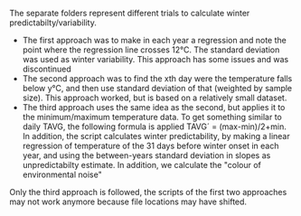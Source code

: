 The separate folders represent different trials to calculate winter predictabilty/variability. 


* The first approach was to make in each year a regression and note the point where the regression line crosses 12°C. The standard deviation was used as winter variability. This approach has some issues and was discontinued
* The second approach was to find the xth day were the temperature falls below y°C, and then use standard deviation of that (weighted by sample size). This approach worked, but is based on a relatively small dataset.
* The third approach uses the same idea as the second, but applies it to the minimum/maximum temperature data. To get something similar to daily TAVG, the following formula is applied TAVG´ = (max-min)/2+min. In addition, the script calculates winter predictability, by making a linear regression of temperature of the 31 days before winter onset in each year, and using the between-years standard deviation in slopes as unpredictabilty estimate. In addition, we calculate the "colour of environmental noise"

Only the third approach is followed, the scripts of the first two approaches may not work anymore because file locations may have shifted.